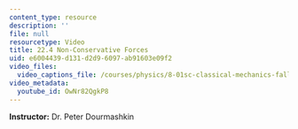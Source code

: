 ```yaml
---
content_type: resource
description: ''
file: null
resourcetype: Video
title: 22.4 Non-Conservative Forces
uid: e6004439-d131-d2d9-6097-ab91603e09f2
video_files:
  video_captions_file: /courses/physics/8-01sc-classical-mechanics-fall-2016/week-7-kinetic-energy-and-work/22.4-non-conservative-forces/22.4-non-conservative-forces/OwNr82QgkP8.vtt
video_metadata:
  youtube_id: OwNr82QgkP8
---
```


**Instructor:** Dr. Peter Dourmashkin